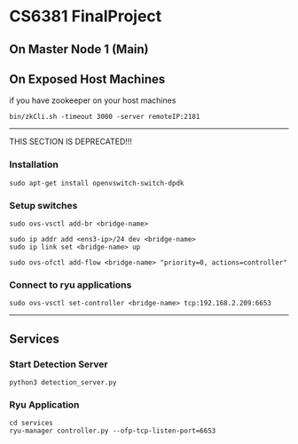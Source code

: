 # CS6381 FinalProject

## On Master Node 1 (Main)



## On Exposed Host Machines
if you have zookeeper on your host machines
```sh=
bin/zkCli.sh -timeout 3000 -server remoteIP:2181
```
---

THIS SECTION IS DEPRECATED!!!
### Installation
```sh=
sudo apt-get install openvswitch-switch-dpdk
```

### Setup switches
```sh=
sudo ovs-vsctl add-br <bridge-name>
```
```sh=
sudo ip addr add <ens3-ip>/24 dev <bridge-name>
sudo ip link set <bridge-name> up
```

```sh=
sudo ovs-ofctl add-flow <bridge-name> "priority=0, actions=controller"
```

### Connect to ryu applications
```sh=
sudo ovs-vsctl set-controller <bridge-name> tcp:192.168.2.209:6653
```

---
## Services

### Start Detection Server
```sh=
python3 detection_server.py
```
### Ryu Application
```
cd services
ryu-manager controller.py --ofp-tcp-listen-port=6653
```
